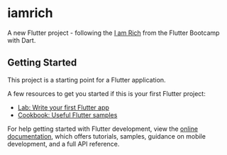 # iamrich

A new Flutter project - following the [I am Rich](https://github.com/londonappbrewery/Flutter-Course-Resources?tab=readme-ov-file#section-3-i-am-rich---how-to-create-flutter-apps-from-scratch) from the Flutter Bootcamp with Dart.

## Getting Started

This project is a starting point for a Flutter application.

A few resources to get you started if this is your first Flutter project:

- [Lab: Write your first Flutter app](https://docs.flutter.dev/get-started/codelab)
- [Cookbook: Useful Flutter samples](https://docs.flutter.dev/cookbook)

For help getting started with Flutter development, view the
[online documentation](https://docs.flutter.dev/), which offers tutorials,
samples, guidance on mobile development, and a full API reference.
